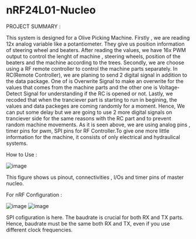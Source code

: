 # nRF24L01-Nucleo
PROJECT SUMMARY :

   This system is designed for a Olive Picking Machine. Firstly , we are reading 12x analog variable like a potantiometer. They give us position information of steering wheel and beaters. After reading the values, we have 16x PWM output to control the lenght of machine , steering wheels, position of the beaters and the machine according to the trees. Secondly, we are choose using a RF remote controller to control the machine parts separately. In RC(Remote Controller), we are planing to send 2 digital signal in addition to the data package. One of is Overwrite Signal to make an overwrite for the values that comes from the machine parts and the other one is Voltage-Detect Signal for understanding if the RC is opened or not. Lastly, we recoded that when the tranciever part is starting to run in begining, the values and data packeges are coming randomly for a moment. Hence, We can put some delay but we are going to use 2 more digital signals on tranciever side for the same reasons with the RC part and to prevent random machine movements. As it is seen above, we are using analog pins , timer pins for pwm, SPI pins for RF Controller.To give one more little information for the machine, it consists of only electrical and hydraulical systems.
   
   How to Use : 
   
![image](https://user-images.githubusercontent.com/70060259/202440002-ebf6e4ef-6710-4a84-a548-7e4e312a3843.png)

This figure shows us pinout, connectivities , I/Os and timer pins of master nucleo.

For nRF Configuration :

![image](https://user-images.githubusercontent.com/70060259/202441793-84e26366-b4e8-43e0-bb7c-66462d769d2e.png)   ![image](https://user-images.githubusercontent.com/70060259/202442646-756b91be-5f5f-408a-8cae-f005e26ae262.png)


SPI cofiguration is here. The baudrate is crucial for both RX and TX parts. Hence, baudrate must be the same both RX and TX, even if you use different clock frequencies.
